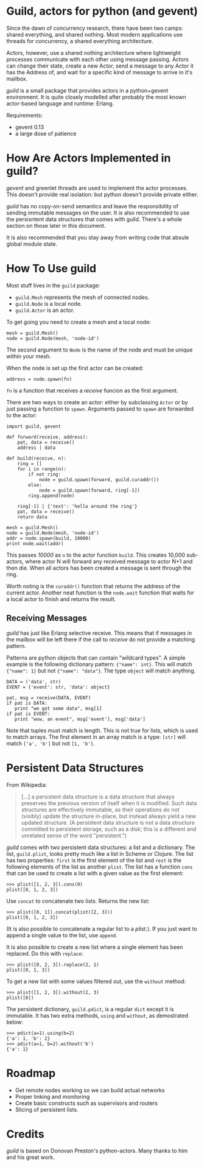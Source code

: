 # Guild, actors for python (and gevent)

Since the dawn of concurrency research, there have been two camps:
shared everything, and shared nothing. Most modern applications use
threads for concurrency, a shared everything architecture.

Actors, however, use a shared nothing architecture where lightweight
processes communicate with each other using message passing. Actors
can change their state, create a new Actor, send a message to any
Actor it has the Address of, and wait for a specific kind of message
to arrive in it's mailbox.

*guild* is a small package that provides actors in a python+gevent
environment.  It is quite closely modelled after probably the most
known actor-based language and runtime: Erlang.

Requirements:

 * gevent 0.13
 * a large dose of patience

# How Are Actors Implemented in guild?

*gevent* and greenlet threads are used to implement the actor
processes.  This doesn't provide real isolation: but python doesn't
provide private either.

*guild* has no copy-on-send semantics and leave the responsibility of
sending immutable messages on the user.  It is also recommended to use
the persisntent data structures that comes with guild.  There's a
whole section on those later in this document.

It is also recommended that you stay away from writing code that
absule global module state.

# How To Use guild

Most stuff lives in the `guild` package:

 * `guild.Mesh` represents the mesh of connected nodes.
 * `guild.Node` is a local node.
 * `guild.Actor` is an actor.

To get going you need to create a mesh and a local node:

    mesh = guild.Mesh()
    node = guild.Node(mesh, 'node-id')

The second argument to `Node` is the name of the node and must be
unique within your mesh.

When the node is set up the first actor can be created:

    address = node.spawn(fn)

`fn` is a function that receives a *receive* funcion as the first
argument.

There are two ways to create an actor: either by subclassing `Actor`
or by just passing a function to `spawn`.  Arguments passed to `spawn`
are forwarded to the actor:

    import guild, gevent

    def forward(receive, address):
        pat, data = receive()
        address | data

    def build(receive, n):
        ring = []
        for i in range(n):
            if not ring:
                node = guild.spawn(forward, guild.curaddr())
            else:
                node = guild.spawn(forward, ring[-1])
            ring.append(node)

        ring[-1] | {'text': 'hello around the ring'}
        pat, data = receive()
        return data

    mesh = guild.Mesh()
    node = guild.Node(mesh, 'node-id')
    addr = node.spawn(build, 10000)
    print node.wait(addr)

This passes *10000* as `n` to the actor function `build`.  This
creates 10,000 sub-actors, where actor N will forward any received
message to actor N+1 and then die.  When all actors has been created a
message is sent through the ring.

Worth noting is the `curaddr()` function that returns the address of
the current actor.  Another neat function is the `node.wait` function
that waits for a local actor to finish and returns the result.

## Receiving Messages

*guild* has just like Erlang selective receive.  This means that if
messages in the mailbox will be left there if the call to *receive* do
not provide a matching pattern.

Patterns are python objects that can contain "wildcard types".  A
simple example is the following dictionary pattern: `{"name": int}`.
This will match `{"name": 1}` but not `{"name": "data"}`.  The type
`object` will match anything.

    DATA = ('data', str)
    EVENT = {'event': str, 'data': object}

    pat, msg = receive(DATA, EVENT)
    if pat is DATA:
       print "we got some data", msg[1]
    if pat is EVENT:
       print "wow, an event", msg['event'], msg['data']

Note that tuples must match is length.  This is not true for lists,
which is used to match arrays.  The first element in an array match is
a type: `[str]` will match `['a', 'b']` but not `[1, 'b']`.


# Persistent Data Structures

From Wikipedia:

> [...] a persistent data structure is a data structure that always
> preserves the previous version of itself when it is modified. Such
> data structures are effectively immutable, as their operations do
> not (visibly) update the structure in-place, but instead always
> yield a new updated structure. (A persistent data structure is not a
> data structure committed to persistent storage, such as a disk; this
> is a different and unrelated sense of the word "persistent.")

*guild* comes with two persistent data structures: a list and a
dictionary.  The list, `guild.plist`, looks pretty much like a list in
Scheme or Clojure.  The list has two properties: `first` is the first
element of the list and `rest` is the following elements of the list
as another `plist`.  The list has a function `cons` that can be used
to create a list with a given value as the first element:

    >>> plist([1, 2, 3]).cons(0)
    plist([0, 1, 2, 3])

Use `concat` to concatenate two lists.  Returns the new list:

    >>> plist([0, 1]).concat(plist([2, 3]))
    plist([0, 1, 2, 3])

(It is also possible to concatenate a regular list to a *plist*.).  If
you just want to append a single value to the list, use `append`.

It is also possible to create a new list where a single element has
been replaced.  Do this with `replace`:

    >>> plist([0, 2, 3]).replace(2, 1)
    plist([0, 1, 3])

To get a new list with some values filtered out, use the `without`
method:

    >>> plist([1, 2, 3]).without(2, 3)
    plist([0])

The persistent dictionary, `guild.pdict`, is a regular `dict` except
it is immutable. It has two extra methods, `using` and `without`, as
demostrated below:

    >>> pdict(a=1).using(b=2)
    {'a': 1, 'b': 2}
    >>> pdict(a=1, b=2).without('b')
    {'a': 1}

# Roadmap

* Get remote nodes working so we can build actual networks
* Proper linking and monitoring
* Create basic constructs such as supervisors and routers
* Slicing of persistent lists.

# Credits

*guild* is based on Donovan Preston's python-actors.  Many thanks to
him and his great work.
